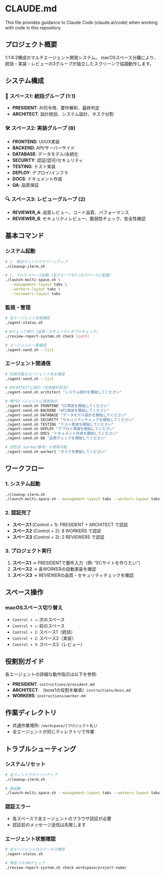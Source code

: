 # CLAUDE.md

This file provides guidance to Claude Code (claude.ai/code) when working with code in this repository.

## プロジェクト概要
1:1:8:2構成のマルチエージェント開発システム。
macOSスペース分離により、統括・実装・レビューの3グループが独立したスクリーンで協調動作します。

## システム構成

### 🎯 スペース1: 統括グループ (1:1)
- **PRESIDENT**: AI司令塔、要件解析、最終判定
- **ARCHITECT**: 設計統括、システム設計、タスク分割

### 🛠️ スペース2: 実装グループ (8)
- **FRONTEND**: UI/UX実装
- **BACKEND**: API/サーバーサイド
- **DATABASE**: データモデル/永続化
- **SECURITY**: 認証/認可/セキュリティ
- **TESTING**: テスト実装
- **DEPLOY**: デプロイ/インフラ
- **DOCS**: ドキュメント作成
- **QA**: 品質保証

### 🔍 スペース3: レビューグループ (2)
- **REVIEWER_A**: 品質レビュー、コード品質、パフォーマンス
- **REVIEWER_B**: セキュリティレビュー、脆弱性チェック、安全性確認

## 基本コマンド

### システム起動
```bash
# 1. 既存ウィンドウクリーンアップ
./cleanup-iterm.sh

# 2. マルチスペース起動（全グループを3つのスペースに配置）
./launch-multi-space.sh \
  --management-layout tabs \
  --workers-layout tabs \
  --reviewers-layout tabs
```

### 監視・管理
```bash
# 全エージェント状態確認
./agent-status.sh

# Wチェック実行（品質・セキュリティダブルチェック）
./review-report-system.sh check [path]

# エージェント一覧確認
./agent-send.sh --list
```

### エージェント間通信
```bash
# 利用可能なエージェント名を確認
./agent-send.sh --list

# ARCHITECTに指示（全体設計担当）
./agent-send.sh architect "システム設計を開始してください"

# 専門エージェントに直接指示
./agent-send.sh FRONTEND "UI実装を開始してください"
./agent-send.sh BACKEND "API実装を開始してください"
./agent-send.sh DATABASE "データモデル設計を開始してください"
./agent-send.sh SECURITY "セキュリティチェックを開始してください"
./agent-send.sh TESTING "テスト実装を開始してください"
./agent-send.sh DEPLOY "デプロイ準備を開始してください"
./agent-send.sh DOCS "ドキュメント作成を開始してください"
./agent-send.sh QA "品質チェックを開始してください"

# 旧形式（worker番号）も使用可能
./agent-send.sh worker1 "タスクを開始してください"
```

## ワークフロー

### 1. システム起動
```bash
./cleanup-iterm.sh
./launch-multi-space.sh --management-layout tabs --workers-layout tabs --reviewers-layout tabs
```

### 2. 認証完了
- **スペース1** (Control + 1): PRESIDENT + ARCHITECT で認証
- **スペース2** (Control + 2): 8 WORKERS で認証
- **スペース3** (Control + 3): 2 REVIEWERS で認証

### 3. プロジェクト実行
1. **スペース1** → PRESIDENTで要件入力（例: "ECサイトを作りたい"）
2. **スペース2** → 各WORKERの自動実装を確認
3. **スペース3** → REVIEWERの品質・セキュリティチェックを確認

## スペース操作

### macOSスペース切り替え
- `Control + →`: 次のスペース
- `Control + ←`: 前のスペース
- `Control + 1`: スペース1（統括）
- `Control + 2`: スペース2（実装）
- `Control + 3`: スペース3（レビュー）

## 役割別ガイド
各エージェントの詳細な動作指示は以下を参照:
- **PRESIDENT**: `instructions/president.md`
- **ARCHITECT**: （boss1の役割を継承）`instructions/boss.md`
- **WORKERS**: `instructions/worker.md`

## 作業ディレクトリ
- 共通作業場所: `/workspace/[プロジェクト名]/`
- 全エージェントが同じディレクトリで作業

## トラブルシューティング

### システムリセット
```bash
# 全ウィンドウクリーンアップ
./cleanup-iterm.sh

# 再起動
./launch-multi-space.sh --management-layout tabs --workers-layout tabs --reviewers-layout tabs
```

### 認証エラー
- 各スペースで全エージェントのブラウザ認証が必要
- 認証前のメッセージ送信は失敗します

### エージェント状態確認
```bash
# 全エージェントのステータス確認
./agent-status.sh

# 特定パスのWチェック
./review-report-system.sh check workspace/project-name/
```
